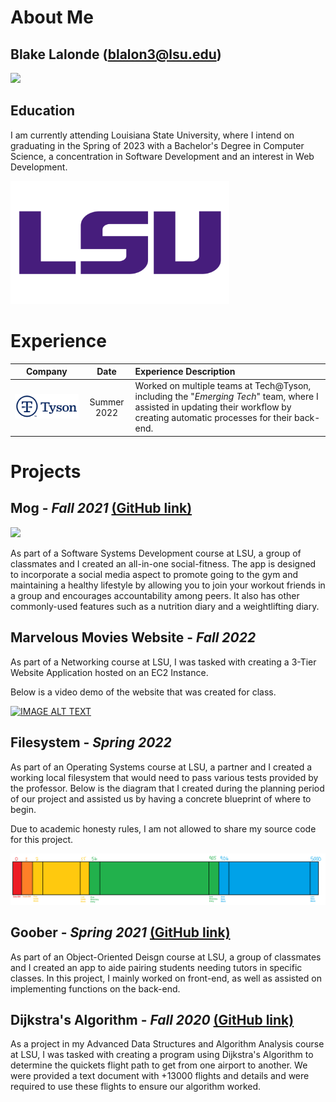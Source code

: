 # About Me

## Blake Lalonde (blalon3@lsu.edu)

[<img src="https://github.com/theblakelalonde/theblakelalonde/blob/main/Assets/Blake_Lalonde_Headshot_LSU.jpg" width=350>](https://github.com/theblakelalonde/theblakelalonde)

## Education
I am currently attending Louisiana State University, where I intend on graduating in the Spring of 2023 with a Bachelor's Degree in Computer Science, a concentration in Software Development and an interest in Web Development.

[<img src="https://github.com/theblakelalonde/theblakelalonde/blob/main/Assets/LSU_logo.png" width=350>](https://www.lsu.edu/eng/)


# Experience


|                                                                 Company                                                                 |    Date     | Experience Description                                                                                                                                     |
| :-------------------------------------------------------------------------------------------------------------------------------------: | :---------: | :--------------------------------------------------------------------------------------------------------------------------------------------------------- |
| [<img src="https://github.com/theblakelalonde/theblakelalonde/blob/main/Assets/Tyson_logo.png" width=250>](https://www.tysonfoods.com/) | Summer 2022 | Worked on multiple teams at Tech@Tyson, including the "*Emerging Tech*" team, where I assisted in updating their workflow by creating automatic processes for their back-end. |

# Projects

## Mog - *Fall 2021* [(GitHub link)](https://github.com/bryantran21/Mog)

<img src="https://github.com/bryantran21/Mog/blob/main/assets/images/mogIconRed.png" width=150>

As part of a Software Systems Development course at LSU, a group of classmates and I created an all-in-one social-fitness.  The app is designed to incorporate a social media aspect to promote going to the gym and maintaining a healthy lifestyle by allowing you to join your workout friends in a group and encourages accountability among peers.  It also has other commonly-used features such as a nutrition diary and a weightlifting diary.

## Marvelous Movies Website - *Fall 2022*
As part of a Networking course at LSU, I was tasked with creating a 3-Tier Website Application hosted on an EC2 Instance. 

Below is a video demo of the website that was created for class.

[![IMAGE ALT TEXT](http://img.youtube.com/vi/s-gtK80vdXE/0.jpg)](http://www.youtube.com/watch?v=s-gtK80vdXE "Marvelous Movies")

## Filesystem - *Spring 2022*
As part of an Operating Systems course at LSU, a partner and I created a working local filesystem that would need to pass various tests provided by the professor.  Below is the diagram that I created during the planning period of our project and assisted us by having a concrete blueprint of where to begin.

Due to academic honesty rules, I am not allowed to share my source code for this project.

<img src="https://github.com/theblakelalonde/theblakelalonde/blob/main/Assets/filesystem_diagram.png">

## Goober - *Spring 2021* [(GitHub link)](https://github.com/theblakelalonde/csc_3380)
As part of an Object-Oriented Deisgn course at LSU, a group of classmates and I created an app to aide pairing students needing tutors in specific classes.  In this project, I mainly worked on front-end, as well as assisted on implementing functions on the back-end.

## Dijkstra's Algorithm - *Fall 2020* [(GitHub link)](https://github.com/theblakelalonde/theblakelalonde/tree/Dijkstra-Algorithm)
As a project in my Advanced Data Structures and Algorithm Analysis course at LSU, I was tasked with creating a program using Dijkstra's Algorithm to determine the quickets flight path to get from one airport to another.  We were provided a text document with +13000 flights and details and were required to use these flights to ensure our algorithm worked.




